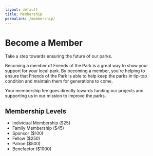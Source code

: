 ```yaml
---
layout: default
title: Membership
permalink: /membership/
---
```

# Become a Member

Take a step towards ensuring the future of our parks.

Becoming a member of Friends of the Park is a great way to show your support for your local park. By becoming a member, you're helping to ensure that Friends of the Park is able to help keep the parks in tip-top condition and maintain them for generations to come.

Your membership fee goes directly towards funding our projects and supporting us in our mission to improve the parks.

## Membership Levels

- Individual Membership ($25)
- Family Membership ($45)
- Sponsor ($100)
- Fellow ($250)
- Patron ($500)
- Benefactor ($1000)
